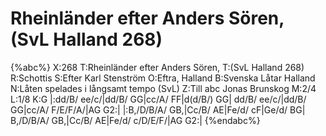 # Rheinländer efter Anders Sören, (SvL Halland 268)

{%abc%}
X:268
T:Rheinländer efter Anders Sören,
T:(SvL Halland 268)
R:Schottis
S:Efter Karl Stenström
O:Eftra, Halland
B:Svenska Låtar Halland
N:Låten spelades i långsamt tempo (SvL)
Z:Till abc Jonas Brunskog
M:2/4
L:1/8
K:G
|:dd/B/ ee/c/|dd/B/ GG|cc/A/ FF|d(d/B/) GG|
dd/B/ ee/c/|dd/B/ GG|cc/A/ F/E/F/A/|AG G2:|
|:B,/D/B/A/ GB,|Cc/B/ AE|Fe/d/ cF|Ge/d/ BG|
B,/D/B/A/ GB,|Cc/B/ AE|Fe/d/ c/D/E/F/|AG G2:|
{%endabc%}
